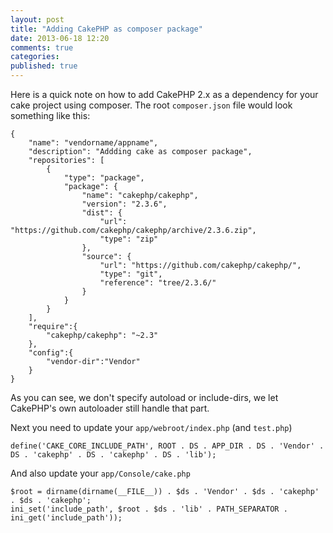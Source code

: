 ```yaml
---
layout: post
title: "Adding CakePHP as composer package"
date: 2013-06-18 12:20
comments: true
categories:
published: true
---
```


Here is a quick note on how to add CakePHP 2.x as a dependency for your cake project
using composer.
The root `composer.json` file would look something like this:

```
{
    "name": "vendorname/appname",
    "description": "Addding cake as composer package",
    "repositories": [
        {
            "type": "package",
            "package": {
                "name": "cakephp/cakephp",
                "version": "2.3.6",
                "dist": {
                    "url": "https://github.com/cakephp/cakephp/archive/2.3.6.zip",
                    "type": "zip"
                },
                "source": {
                    "url": "https://github.com/cakephp/cakephp/",
                    "type": "git",
                    "reference": "tree/2.3.6/"
                }
            }
        }
    ],
    "require":{
        "cakephp/cakephp": "~2.3"
    },
    "config":{
        "vendor-dir":"Vendor"
    }
}
```

As you can see, we don't specify autoload or include-dirs, we let CakePHP's own
autoloader still handle that part.

Next you need to update your `app/webroot/index.php` (and `test.php`)

```
define('CAKE_CORE_INCLUDE_PATH', ROOT . DS . APP_DIR . DS . 'Vendor' . DS . 'cakephp' . DS . 'cakephp' . DS . 'lib');
```

And also update your `app/Console/cake.php`

```
$root = dirname(dirname(__FILE__)) . $ds . 'Vendor' . $ds . 'cakephp' . $ds . 'cakephp';
ini_set('include_path', $root . $ds . 'lib' . PATH_SEPARATOR . ini_get('include_path'));
```
